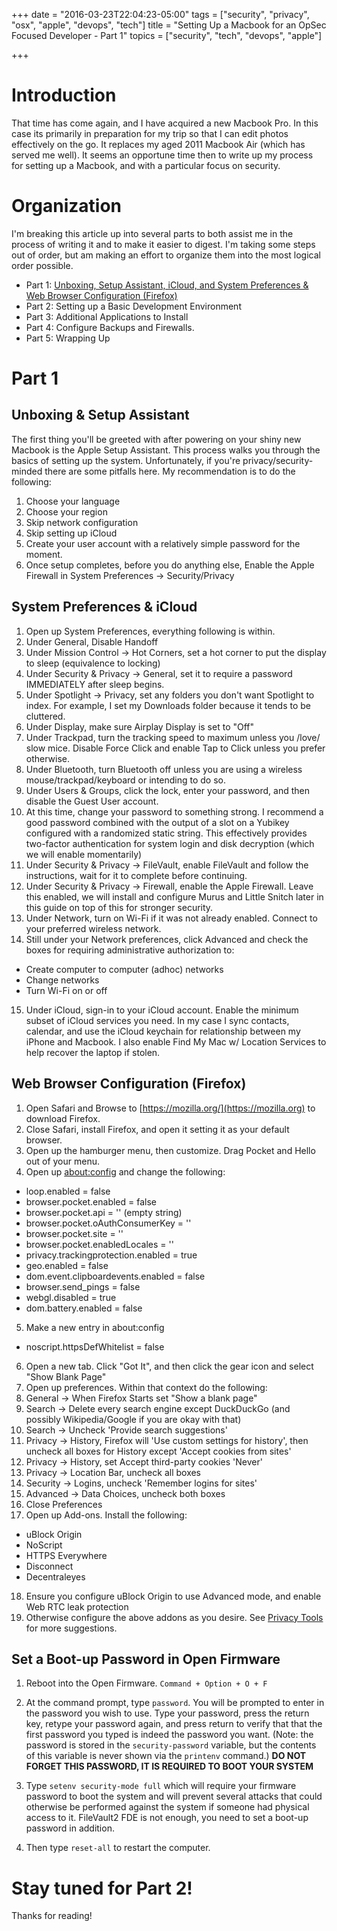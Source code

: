 +++
date = "2016-03-23T22:04:23-05:00"
tags = ["security", "privacy", "osx", "apple", "devops", "tech"]
title = "Setting Up a Macbook for an OpSec Focused Developer - Part 1"
topics = ["security", "tech", "devops", "apple"]

+++


# Introduction

That time has come again, and I have acquired a new Macbook Pro.  In
this case its primarily in preparation for my trip so that I can edit
photos effectively on the go.  It replaces my aged 2011 Macbook Air
(which has served me well).  It seems an opportune time then to write up
my process for setting up a Macbook, and with a particular focus on
security.

# Organization

I'm breaking this article up into several parts to both assist me in the
process of writing it and to make it easier to digest.  I'm taking some
steps out of order, but am making an effort to organize them into the
most logical order possible.

* Part 1: [Unboxing, Setup Assistant, iCloud, and System Preferences & Web Browser Configuration (Firefox)](https://tristor.ro/blog/2016/03/23/setting-up-a-macbook-for-an-opsec-focused-developer---part-1/)
* Part 2: Setting up a Basic Development Environment
* Part 3: Additional Applications to Install
* Part 4: Configure Backups and Firewalls.
* Part 5: Wrapping Up

# Part 1
## Unboxing & Setup Assistant

The first thing you'll be greeted with after powering on your shiny new
Macbook is the Apple Setup Assistant.  This process walks you through
the basics of setting up the system.  Unfortunately, if you're
privacy/security-minded there are some pitfalls here.  My recommendation
is to do the following:

1. Choose your language
2. Choose your region
3. Skip network configuration
4. Skip setting up iCloud
5. Create your user account with a relatively simple password for the
   moment.
6. Once setup completes, before you do anything else, Enable the Apple
   Firewall in System Preferences -> Security/Privacy

## System Preferences & iCloud

1. Open up System Preferences, everything following is within.
2. Under General, Disable Handoff
3. Under Mission Control -> Hot Corners, set a hot corner to put the display to sleep (equivalence to locking)
4. Under Security & Privacy -> General, set it to require a password IMMEDIATELY after sleep begins.
5. Under Spotlight -> Privacy, set any folders you don't want Spotlight to index.  For example, I set my Downloads folder because it tends to be cluttered.
6. Under Display, make sure Airplay Display is set to "Off"
7. Under Trackpad, turn the tracking speed to maximum unless you /love/ slow mice. Disable Force Click and enable Tap to Click unless you prefer otherwise.
8. Under Bluetooth, turn Bluetooth off unless you are using a wireless mouse/trackpad/keyboard or intending to do so.
9. Under Users & Groups, click the lock, enter your password, and then disable the Guest User account.
10. At this time, change your password to something strong.  I recommend a good password combined with the output of a slot on a Yubikey configured with a randomized static string. This effectively provides two-factor authentication for system login and disk decryption (which we will enable momentarily)
11. Under Security & Privacy -> FileVault, enable FileVault and follow the instructions, wait for it to complete before continuing.
12. Under Security & Privacy -> Firewall, enable the Apple Firewall.  Leave this enabled, we will install and configure Murus and Little Snitch later in this guide on top of this for stronger security.
13. Under Network, turn on Wi-Fi if it was not already enabled.  Connect to your preferred wireless network.
14. Still under your Network preferences, click Advanced and check the boxes for requiring administrative authorization to:
  - Create computer to computer (adhoc) networks
  - Change networks
  - Turn Wi-Fi on or off
15. Under iCloud, sign-in to your iCloud account.  Enable the minimum subset of iCloud services you need.  In my case I sync contacts, calendar, and use the iCloud keychain for relationship between my iPhone and Macbook.  I also enable Find My Mac w/ Location Services to help recover the laptop if stolen.

## Web Browser Configuration (Firefox)

1. Open Safari and Browse to [https://mozilla.org/](https://mozilla.org) to download Firefox.
2. Close Safari, install Firefox, and open it setting it as your default browser.
3. Open up the hamburger menu, then customize.  Drag Pocket and Hello out of your menu.
4. Open up [about:config](about:config) and change the following:
  - loop.enabled = false
  - browser.pocket.enabled = false
  - browser.pocket.api = '' (empty string)
  - browser.pocket.oAuthConsumerKey = ''
  - browser.pocket.site = ''
  - browser.pocket.enabledLocales = ''
  - privacy.trackingprotection.enabled = true
  - geo.enabled = false
  - dom.event.clipboardevents.enabled = false
  - browser.send_pings = false
  - webgl.disabled = true
  - dom.battery.enabled = false
5. Make a new entry in about:config
  - noscript.httpsDefWhitelist = false
6. Open a new tab.  Click "Got It", and then click the gear icon and select "Show Blank Page"
7. Open up preferences.  Within that context do the following:
8. General -> When Firefox Starts set "Show a blank page"
9. Search -> Delete every search engine except DuckDuckGo (and possibly Wikipedia/Google if you are okay with that)
10. Search -> Uncheck 'Provide search suggestions'
11. Privacy -> History, Firefox will 'Use custom settings for history', then uncheck all boxes for History except 'Accept cookies from sites'
12. Privacy -> History, set Accept third-party cookies 'Never'
13. Privacy -> Location Bar, uncheck all boxes
14. Security -> Logins, uncheck 'Remember logins for sites'
15. Advanced -> Data Choices, uncheck both boxes
16. Close Preferences
17. Open up Add-ons.  Install the following:
  - uBlock Origin
  - NoScript
  - HTTPS Everywhere
  - Disconnect
  - Decentraleyes
18. Ensure you configure uBlock Origin to use Advanced mode, and enable Web RTC leak protection
19. Otherwise configure the above addons as you desire.  See [Privacy Tools](https://privacytools.io) for more suggestions.


## Set a Boot-up Password in Open Firmware

1. Reboot into the Open Firmware. `Command + Option + O + F`

2. At the command prompt, type `password`. You will be prompted to enter in the password you wish to use. Type your password, press the return key, retype your password again, and press return to verify that that the first password you typed is indeed the password you want. (Note: the password is stored in the `security-password` variable, but the contents of this variable is never shown via the `printenv` command.)  **DO NOT FORGET THIS PASSWORD, IT IS REQUIRED TO BOOT YOUR SYSTEM**

3. Type `setenv security-mode full` which will require your firmware password to boot the system and will prevent several attacks that could otherwise be performed against the system if someone had physical access to it.  FileVault2 FDE is not enough, you need to set a boot-up password in addition.

4. Then type `reset-all` to restart the computer.

# Stay tuned for Part 2!

Thanks for reading!
